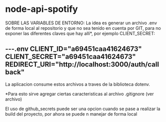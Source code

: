 # node-api-spotify
SOBRE LAS VARIABLES DE ENTORNO:
La idea es generar un archivo .env de forma local al repositorio y que no sea tenido en cuenta por GIT, para no exponer 
las diferentes claves que hay allí*, por ejemplo CLIENT_SECRET:

---.env
CLIENT_ID="a69451caa41624673"          
CLIENT_SECRET="a69451caa41624673"
REDIRECT_URI="http://localhost:3000/auth/callback"
----
La aplicacion consume estos archivos a traves de la biblioteca dotenv.

*Para esto sirve agregar ciertas caracteristicas al archivo .gitignore (ver archivo)

El uso de github_secrets puede ser una opcion cuando se pase a realizar la build del proyecto, por ahora se puede n manejar de forma local

